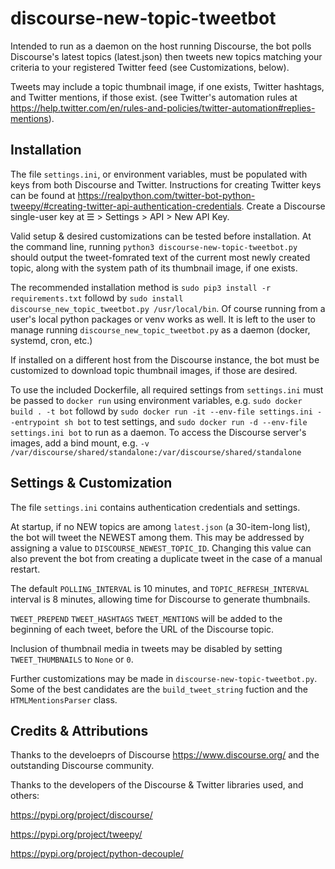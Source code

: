 # discourse-new-topic-tweetbot

Intended to run as a daemon on the host running Discourse, the bot
polls Discourse's latest topics (latest.json) then tweets new topics matching
your criteria to your registered Twitter feed (see Customizations, below). 

Tweets may include a topic thumbnail image, if one exists, Twitter hashtags,
and Twitter mentions, if those exist. 
(see Twitter's automation rules at https://help.twitter.com/en/rules-and-policies/twitter-automation#replies-mentions).

## Installation

The file `settings.ini`, or environment variables,  must be populated with
keys from both Discourse and Twitter. Instructions for creating Twitter keys
can be found at
https://realpython.com/twitter-bot-python-tweepy/#creating-twitter-api-authentication-credentials.
Create a Discourse single-user key at ☰ > Settings > API > New API Key.

Valid setup & desired customizations can be tested before installation. 
At the command line, running `python3 discourse-new-topic-tweetbot.py` should
output the tweet-fomrated text of the current most newly created topic, along with
the system path of its thumbnail image, if one exists.

The recommended installation method is `sudo pip3 install -r requirements.txt`
followd by `sudo install discourse_new_topic_tweetbot.py /usr/local/bin`. 
Of course running from a user's local python packages or venv works as well.
It is left to the user to manage running `discourse_new_topic_tweetbot.py`
as a daemon (docker, systemd, cron, etc.)

If installed on a different host from the Discourse instance, the bot must be
customized to download topic thumbnail images, if those are desired.

To use the included Dockerfile, all required settings from `settings.ini` 
must be passed to `docker run` using environment variables, e.g. 
`sudo docker build . -t bot`
followd by
`sudo docker run -it --env-file settings.ini --entrypoint sh bot`
to test settings, and 
`sudo docker run -d --env-file settings.ini bot` to run as a daemon. To access
the Discourse server's images, add a bind mount, e.g. 
`-v /var/discourse/shared/standalone:/var/discourse/shared/standalone`

## Settings & Customization

The file `settings.ini` contains authentication credentials and settings.

At startup, if no NEW topics are among `latest.json` (a 30-item-long list), the
bot will tweet the NEWEST among them. This may be addressed by assigning a
value to `DISCOURSE_NEWEST_TOPIC_ID`. Changing this value can also prevent the
bot from creating a duplicate tweet in the case of a manual restart.

The default `POLLING_INTERVAL` is 10 minutes, and `TOPIC_REFRESH_INTERVAL`
interval is 8 minutes, allowing time for Discourse to generate thumbnails.

`TWEET_PREPEND` `TWEET_HASHTAGS` `TWEET_MENTIONS` will be added to the beginning
of each tweet, before the URL of the Discourse topic.

Inclusion of thumbnail media in tweets may be disabled by setting 
`TWEET_THUMBNAILS` to `None` or `0`.

Further customizations may be made in `discourse-new-topic-tweetbot.py`. Some
of the best candidates are the `build_tweet_string` fuction and the 
`HTMLMentionsParser` class.

## Credits & Attributions

Thanks to the develoeprs of Discourse https://www.discourse.org/ and the 
outstanding Discourse community. 

Thanks to the developers of the Discourse & Twitter libraries used, and others:

https://pypi.org/project/discourse/

https://pypi.org/project/tweepy/

https://pypi.org/project/python-decouple/ 
